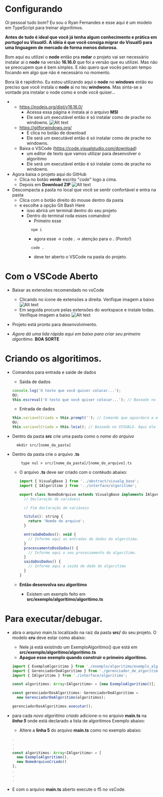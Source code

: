 # Configurando

Oi pessoal tudo bom? Eu sou o Ryan Fernandes e esse aqui é um modelo em TypeScript para treinar algoritimos.

**Antes de tudo é ideal que você já tenha algum conhecimento e prática em _portugol_ ou _VisualG_. A idéia é que você consiga migrar do **VisualG**
para uma linguagem de mercado de forma menos dolorosa.**

Bom aqui eu utilizei o **node** então pra **rodar** o projeto vai ser necessário instalar ai o **node** na versão **16.16.0** que foi a versão que eu utilizei.
Mas não se preocupem que é bem simples. E não quero que vocês percam tempo focando em algo que não é necessário no momento.

Bora lá é rapidinho. Eu estou utilizando aqui o **node** no **windows** então eu preciso que você instala o **node** ai no teu **windwons**.
Mas sinta-se a vontade pra instalar o node como e onde você quiser...

- - https://nodejs.org/dist/v16.16.0/
    - Acessa essa página e instala ai o arquivo **MSI**
    - Ele será um executável então é só instalar como de prache no windowns.
      ![Alt text](./assets/nodeInstall.png?raw=true 'Extensões')
  - https://gitforwindows.org/
    - E clica no botão de download
    - Ele será um executável então é só instalar como de prache no windowns.
  - Baixa o VSCode (https://code.visualstudio.com/download)
    - um editor de texto que vamos utilizar para desenvolver o algoritimo
    - Ele será um executável então é só instalar como de prache no windowns.
- Agora baixa o projeto aqui do GitHub
  - Clica no botão **_verde_** escrito "_code_" logo a cima.
  - Depois em **Download ZIP**
    ![Alt text](./assets/donwloadProject.png?raw=true 'Extensões')
- Descompacta a pasta no local que você se sentir confortável e entra na pasta
  - Clica com o botão direito do mouse dentro da pasta
  - e escolhe a opção Git Bash Here
    - isso abrirá um terminal dentro do seu projeto
    - Dentro do terminal roda esses comandos!
      - Primeiro esse
      ```
        npm i
      ```
      - agora esse -> code **.** -> atenção para o **.** (Ponto!)
      ```
        code .
      ```
      - deve ter aberto o VSCode na pasta do projeto.

# Com o VSCode Aberto

- Baixar as extensões recomendads no vsCode
  - Clicando no icone de extensões a direita. Verifique imagem a baixo
    ![Alt text](./assets/extensoesVsCode.png?raw=true 'Extensões')
  - Em seguida procure pelas extensões do workspace e instale todas. Verifique imagem a baixo
    ![Alt text](./assets/extensoesVsCodeInstal.png?raw=true 'Extensões')
- Projeto está pronto para desenvolvimento.

- _Agora dá uma lida rápida aqui em baixo para criar seu primeiro algoritimo._
  **BOA SORTE**

# Criando os algoritimos.

- Comandos para entrada e saide de dados

  - Saida de dados

  ```js
  console.log('O texto que você quiser colocar...');
  OU;
  this.escreval('O texto que você quiser colocar...'); // Baseado no VISUALG
  ```

  - Entrada de dados

  ```js
  this.variavelCriada = this.prompt(''); // Comando que aguardara a entrada do dado do TECLADO. Sempre retornando uma string.
  OU;
  this.variavelCriada = this.leia(); // Baseado no VISUALG. Aqui ele retornará um numero caso a informação passada represente UM. Ou um TEXTO caso não represente um numero
  ```

- Dentro da pasta **src** crie uma pasta como o _nome do arquivo_
  ```
    mkdir src/[nome_da_pasta]
  ```
- Dentro da pasta crie o arquivo **.ts**

  ```
      type nul > src/[nome_da_pasta]/[nome_do_arquivo].ts
  ```

  - O arquivo **.ts** deve ser criado com o contéudo abaixo:

    ```js
    import { VisualgBase } from '../abstract/visualg_base';
    import { IAlgoritimo } from '../interface/algoritimo';

    export class NomeDoArquivo extends VisualgBase implements IAlgoritimo {
      // Declaração de variáveis

      // Fim declaração de variáveis

      titulo(): string {
        return 'Nomde do arquivo';
      }

      entradaDeDados(): void {
        // Informe aqui as entradas de dados do algoritimo.
      }
      processamentoDosDados() {
        // Informe aqui o seu processamento do algoritimo.
      }
      saidaDosDados() {
        // Informe aqui a saída de dado do algoritimo
      }
    }
    ```

  - **Então desenvolva seu algoritimo**
    - Existem um exemplo feito em **src/exemplo/algoritimo/algoritimo.ts**

# Para executar/debugar.

- abra o arquivo main.ts localizado na raiz da pasta **src/** do seu projeto. O modelo **cru** deve estar como abaixo:

  - Nele já está existindo um ExemploAlgoritimo() que está em **src/exemplo/algoritimo/algoritimo.ts**
  - **Apague esse exemplo quando construir o primeiro algoritimo.**

  ```js
  import { ExemploAlgoritimo } from './exemplo/algoritimo/exemplo_algoritimo';
  import { GerenciadorDeAlgoritimo } from './gerenciador_de_algoritimo';
  import { IAlgoritimo } from './interface/algoritimo';

  const algoritimos: Array<IAlgoritimo> = [new ExemploAlgoritimo()];

  const gerenciadorDosAlgoritimos: GerenciadorDeAlgoritimo =
    new GerenciadorDeAlgoritimo(algoritimos);

  gerenciadorDosAlgoritimos.executar();
  ```

- para cada _novo algoritimo criado_ adicione-o no arquivo **main.ts** na **_linha 5_** onde está declarado a lista de algoritimos Exemplo abaixo:

  - Altere a **linha 5** do arquivo **main.ts** como no exemplo abaixo:

  ```js
  .
  .
  .
  const algoritimos: Array<IAlgoritimo> = [
    new ExemploAlgoritimo(),
    new NomeArquivoCriado()
  ];
  .
  .
  .
  ```

- E com o arquivo **main.ts** aberto execute o f5 no vsCode.
